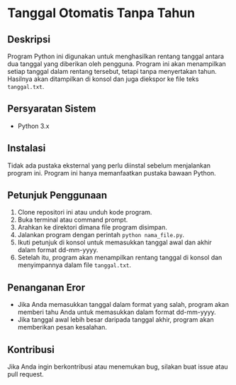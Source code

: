 # Tanggal Otomatis Tanpa Tahun

## Deskripsi

Program Python ini digunakan untuk menghasilkan rentang tanggal antara dua tanggal yang diberikan oleh pengguna. Program ini akan menampilkan setiap tanggal dalam rentang tersebut, tetapi tanpa menyertakan tahun. Hasilnya akan ditampilkan di konsol dan juga diekspor ke file teks `tanggal.txt`.

## Persyaratan Sistem

- Python 3.x

## Instalasi

Tidak ada pustaka eksternal yang perlu diinstal sebelum menjalankan program ini. Program ini hanya memanfaatkan pustaka bawaan Python.

## Petunjuk Penggunaan

1. Clone repositori ini atau unduh kode program.
2. Buka terminal atau command prompt.
3. Arahkan ke direktori dimana file program disimpan.
4. Jalankan program dengan perintah `python nama_file.py`.
5. Ikuti petunjuk di konsol untuk memasukkan tanggal awal dan akhir dalam format dd-mm-yyyy.
6. Setelah itu, program akan menampilkan rentang tanggal di konsol dan menyimpannya dalam file `tanggal.txt`.

## Penanganan Eror

- Jika Anda memasukkan tanggal dalam format yang salah, program akan memberi tahu Anda untuk memasukkan dalam format dd-mm-yyyy.
- Jika tanggal awal lebih besar daripada tanggal akhir, program akan memberikan pesan kesalahan.

## Kontribusi

Jika Anda ingin berkontribusi atau menemukan bug, silakan buat issue atau pull request.
